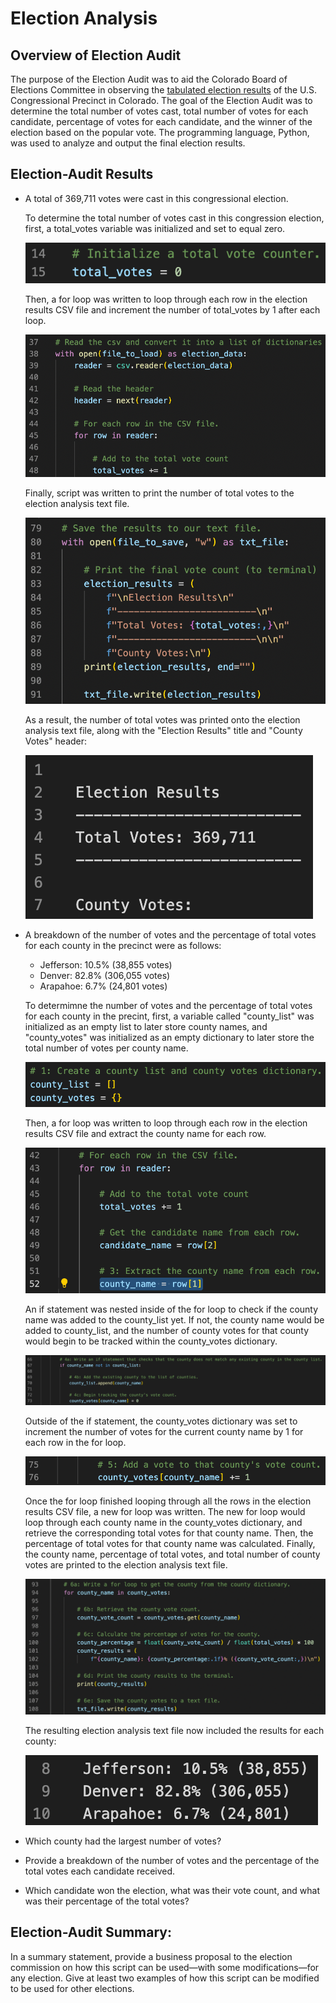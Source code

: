# Election Analysis

## Overview of Election Audit
  
The purpose of the Election Audit was to aid the Colorado Board of Elections Committee in observing the [tabulated election results](https://github.com/fobordo/election-analysis/blob/bbee13297e47ac142ab7102fc71465b9ae1a6401/Resources/election_results.csv) of the U.S. Congressional Precinct in Colorado. The goal of the Election Audit was to determine the total number of votes cast, total number of votes for each candidate, percentage of votes for each candidate, and the winner of the election based on the popular vote. The programming language, Python, was used to analyze and output the final election results.

## Election-Audit Results

* A total of 369,711 votes were cast in this congressional election.
  
  To determine the total number of votes cast in this congression election, first, a total_votes variable was initialized and set to equal zero.
  
  ![Initialize Total Votes Variable](/Screenshots/TotalVotes_Initialize.png)
  
  Then, a for loop was written to loop through each row in the election results CSV file and increment the number of total_votes by 1 after each loop.
  
  ![Total Votes For Loop](/Screenshots/TotalVotes_ForLoop.png)

  Finally, script was written to print the number of total votes to the election analysis text file.
  
  ![Total Votes Results Script](/Screenshots/TotalVotes_Results.png)
  
  As a result, the number of total votes was printed onto the election analysis text file, along with the "Election Results" title and "County Votes" header:
  
  ![Total Votes Text File](/Screenshots/TotalVotes_TextFile.png)
  
* A breakdown of the number of votes and the percentage of total votes for each county in the precinct were as follows:
  * Jefferson: 10.5% (38,855 votes)
  * Denver: 82.8% (306,055 votes)
  * Arapahoe: 6.7% (24,801 votes)
  
  To determimne the number of votes and the percentage of total votes for each county in the precint, first, a variable called "county_list" was initialized as an     empty list to later store county names, and "county_votes" was initialized as an empty dictionary to later store the total number of votes per county name. 
  
  ![County Name List and County Votes Dictionary](/Screenshots/County_Initialize.png)
  
  Then, a for loop was written to loop through each row in the election results CSV file and extract the county name for each row.
  
  ![County Name Extraction](/Screenshots/County_NameExtraction.png)
  
  An if statement was nested inside of the for loop to check if the county name was added to the county_list yet. If not, the county name would be added to           county_list, and the number of county votes for that county would begin to be tracked within the county_votes dictionary.
  
  ![County List Creation and Begin Vote Tracking](/Screenshots/County_List.png)
  
  Outside of the if statement, the county_votes dictionary was set to increment the number of votes for the current county name by 1 for each row in the for loop.
  
  ![County Vote Counting](/Screenshots/County_Votes.png)
  
  Once the for loop finished looping through all the rows in the election results CSV file, a new for loop was written. The new for loop would loop through each county name in the county_votes dictionary, and retrieve the corresponding total votes for that county name. Then, the percentage of total votes for that county name was calculated. Finally, the county name, percentage of total votes, and total number of county votes are printed to the election analysis text file.
  
  ![County Results Script](/Screenshots/County_Results.png)
  
  The resulting election analysis text file now included the results for each county:
  
  ![County Results Text File](/Screenshots/County_TextFile.png)
  
* Which county had the largest number of votes?
* Provide a breakdown of the number of votes and the percentage of the total votes each candidate received.
* Which candidate won the election, what was their vote count, and what was their percentage of the total votes?

## Election-Audit Summary: 
  In a summary statement, provide a business proposal to the election commission on how this script can be used—with some modifications—for any election. Give at     least two examples of how this script can be modified to be used for other elections.
